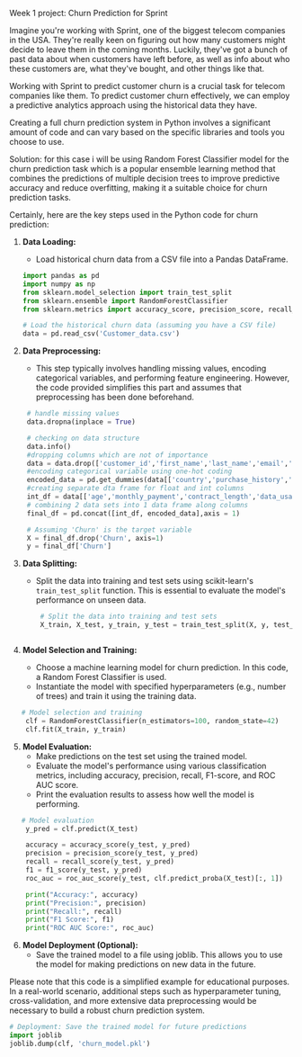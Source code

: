 Week 1  project: Churn Prediction for Sprint

Imagine you're working with Sprint, one of the biggest telecom companies in the USA. They're really keen on figuring out how many customers might decide to leave them in the coming months. Luckily, they've got a bunch of past data about when customers have left before, as well as info about who these customers are, what they've bought, and other things like that.

 Working with Sprint to predict customer churn is a crucial task for telecom companies like them. To predict customer churn effectively, we can employ a predictive analytics approach using the historical data they have.

Creating a full churn prediction system in Python involves a significant amount of code and can vary based on the specific libraries and tools you choose to use.

Solution:
for this case i will be using Random Forest Classifier model for the churn prediction task which is a popular ensemble learning method that combines the predictions of multiple decision trees to improve predictive accuracy and reduce overfitting, making it a suitable choice for churn prediction tasks.


Certainly, here are the key steps used in the Python code for churn prediction:

1. **Data Loading:**
   - Load historical churn data from a CSV file into a Pandas DataFrame.
    ```python
    import pandas as pd
    import numpy as np
    from sklearn.model_selection import train_test_split
    from sklearn.ensemble import RandomForestClassifier
    from sklearn.metrics import accuracy_score, precision_score, recall_score, f1_score, roc_auc_score

    # Load the historical churn data (assuming you have a CSV file)
    data = pd.read_csv('Customer_data.csv')

    ```

2. **Data Preprocessing:**
   - This step typically involves handling missing values, encoding categorical variables, and performing feature engineering. However, the code provided simplifies this part and assumes that preprocessing has been done beforehand.
   ```python
    # handle missing values
    data.dropna(inplace = True)

    # checking on data structure
    data.info()
    #dropping columns which are not of importance 
    data = data.drop(['customer_id','first_name','last_name','email','postal_code'], axis = 1)
    #encoding categorical variable using one-hot coding
    encoded_data = pd.get_dummies(data[['country','purchase_history','Churn']],drop_first = True).astype(int)
    #creating separate dta frame for float and int columns
    int_df = data[['age','monthly_payment','contract_length','data_usage','customer_service_rating']]
    # combining 2 data sets into 1 data frame along columns
    final_df = pd.concat([int_df, encoded_data],axis = 1)  

    # Assuming 'Churn' is the target variable
    X = final_df.drop('Churn', axis=1)
    y = final_df['Churn']

   ```

3. **Data Splitting:**
   - Split the data into training and test sets using scikit-learn's `train_test_split` function. This is essential to evaluate the model's performance on unseen data.
       ```python
        # Split the data into training and test sets
        X_train, X_test, y_train, y_test = train_test_split(X, y, test_size=0.2, random_state=42)
    ```

4. **Model Selection and Training:**
   - Choose a machine learning model for churn prediction. In this code, a Random Forest Classifier is used.
   - Instantiate the model with specified hyperparameters (e.g., number of trees) and train it using the training data.
```python
   # Model selection and training
    clf = RandomForestClassifier(n_estimators=100, random_state=42)
    clf.fit(X_train, y_train)
```

5. **Model Evaluation:**
   - Make predictions on the test set using the trained model.
   - Evaluate the model's performance using various classification metrics, including accuracy, precision, recall, F1-score, and ROC AUC score.
   - Print the evaluation results to assess how well the model is performing.
   
```python
   # Model evaluation
    y_pred = clf.predict(X_test)

    accuracy = accuracy_score(y_test, y_pred)
    precision = precision_score(y_test, y_pred)
    recall = recall_score(y_test, y_pred)
    f1 = f1_score(y_test, y_pred)
    roc_auc = roc_auc_score(y_test, clf.predict_proba(X_test)[:, 1])

    print("Accuracy:", accuracy)
    print("Precision:", precision)
    print("Recall:", recall)
    print("F1 Score:", f1)
    print("ROC AUC Score:", roc_auc)
```

6. **Model Deployment (Optional):**
   - Save the trained model to a file using joblib. This allows you to use the model for making predictions on new data in the future.

Please note that this code is a simplified example for educational purposes. In a real-world scenario, additional steps such as hyperparameter tuning, cross-validation, and more extensive data preprocessing would be necessary to build a robust churn prediction system.

```python
# Deployment: Save the trained model for future predictions
import joblib
joblib.dump(clf, 'churn_model.pkl')

```